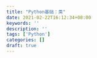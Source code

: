 ```yaml
---
title: "Python基础：类"
date: 2021-02-22T16:12:34+08:00
keywords: ''
description: ''
tags: ['Python']
categories: []
draft: true
---
```

